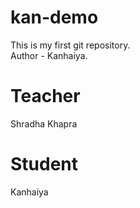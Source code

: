 # kan-demo
This is my first git repository.
<br>
Author - Kanhaiya.

# Teacher
Shradha Khapra

# Student 
Kanhaiya
